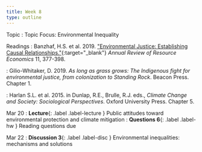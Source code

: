 ```yaml
---
title: Week 8
type: outline
---
```


Topic
: Topic Focus: Environmental Inequality

Readings
: Banzhaf, H.S. et al. 2019. ["Environmental Justice: Establishing Causal Relationships."](https://doi.org/10.1146/annurev-resource-100518-094131){:target="_blank"} _Annual Review of Resource Economics_ 11, 377-398.

: Gilio-Whitaker, D. 2019. _As long as grass grows: The Indigenous fight for environmental justice, from colonization to Standing Rock_. Beacon Press. Chapter 1.

: Harlan S.L. et al. 2015. in Dunlap, R.E., Brulle, R.J. eds., _Climate Change and Society: Sociological Perspectives_. Oxford University Press. Chapter 5.

Mar 20
: **Lecture**{: .label .label-lecture } Public attitudes toward environmental protection and climate mitigation
: **Questions 6**{: .label .label-hw } Reading questions due

Mar 22
: **Discussion 3**{: .label .label-disc } Environmental inequalities: mechanisms and solutions
